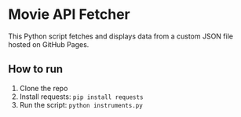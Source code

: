 # Movie API Fetcher

This Python script fetches and displays data from a custom JSON file hosted on GitHub Pages.

## How to run
1. Clone the repo
2. Install requests: `pip install requests`
3. Run the script: `python instruments.py`
